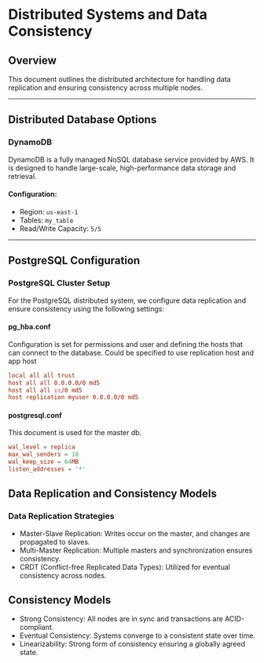 # Distributed Systems and Data Consistency

## Overview

This document outlines the distributed architecture for handling data replication and ensuring consistency across multiple nodes.

---

## Distributed Database Options

### DynamoDB

DynamoDB is a fully managed NoSQL database service provided by AWS. It is designed to handle large-scale, high-performance data storage and retrieval. 

#### Configuration:
- Region: `us-east-1`
- Tables: `my_table`
- Read/Write Capacity: `5/5`

---

## PostgreSQL Configuration

### PostgreSQL Cluster Setup

For the PostgreSQL distributed system, we configure data replication and ensure consistency using the following settings:

#### pg_hba.conf

Configuration is set for permissions and user and defining the hosts that can 
connect to the database. Could be specified to use replication host and 
app host

```conf
local all all trust
host all all 0.0.0.0/0 md5
host all all ::/0 md5
host replication myuser 0.0.0.0/0 md5
```

#### postgresql.conf

This document is used for the master db.

```conf
wal_level = replica
max_wal_senders = 10
wal_keep_size = 64MB
listen_addresses = '*'
```
## Data Replication and Consistency Models
### Data Replication Strategies
* Master-Slave Replication: Writes occur on the master, and changes are propagated to slaves.
* Multi-Master Replication: Multiple masters and synchronization ensures consistency.
* CRDT (Conflict-free Replicated Data Types): Utilized for eventual consistency across nodes.

## Consistency Models
* Strong Consistency: All nodes are in sync and transactions are ACID-compliant.
* Eventual Consistency: Systems converge to a consistent state over time.
* Linearizability: Strong form of consistency ensuring a globally agreed state.